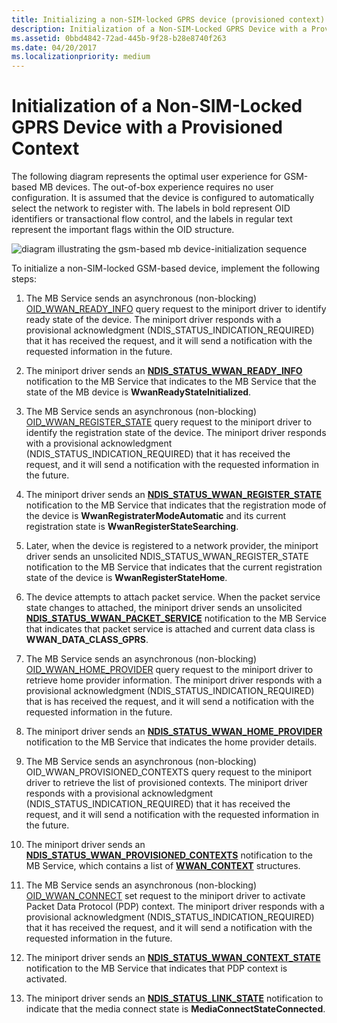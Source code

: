 ```yaml
---
title: Initializing a non-SIM-locked GPRS device (provisioned context)
description: Initialization of a Non-SIM-Locked GPRS Device with a Provisioned Context
ms.assetid: 0bbd4842-72ad-445b-9f28-b28e8740f263
ms.date: 04/20/2017
ms.localizationpriority: medium
---
```


# Initialization of a Non-SIM-Locked GPRS Device with a Provisioned Context

The following diagram represents the optimal user experience for GSM-based MB devices. The out-of-box experience requires no user configuration. It is assumed that the device is configured to automatically select the network to register with. The labels in bold represent OID identifiers or transactional flow control, and the labels in regular text represent the important flags within the OID structure.

![diagram illustrating the gsm-based mb device-initialization sequence](images/wwangsmdevinitseq.png)

To initialize a non-SIM-locked GSM-based device, implement the following steps:

1.  The MB Service sends an asynchronous (non-blocking) [OID\_WWAN\_READY\_INFO](https://docs.microsoft.com/windows-hardware/drivers/network/oid-wwan-ready-info) query request to the miniport driver to identify ready state of the device. The miniport driver responds with a provisional acknowledgment (NDIS\_STATUS\_INDICATION\_REQUIRED) that it has received the request, and it will send a notification with the requested information in the future.

2.  The miniport driver sends an [**NDIS\_STATUS\_WWAN\_READY\_INFO**](https://docs.microsoft.com/windows-hardware/drivers/network/ndis-status-wwan-ready-info) notification to the MB Service that indicates to the MB Service that the state of the MB device is **WwanReadyStateInitialized**.

3.  The MB Service sends an asynchronous (non-blocking) [OID\_WWAN\_REGISTER\_STATE](https://docs.microsoft.com/windows-hardware/drivers/network/oid-wwan-register-state) query request to the miniport driver to identify the registration state of the device. The miniport driver responds with a provisional acknowledgment (NDIS\_STATUS\_INDICATION\_REQUIRED) that it has received the request, and it will send a notification with the requested information in the future.

4.  The miniport driver sends an [**NDIS\_STATUS\_WWAN\_REGISTER\_STATE**](https://docs.microsoft.com/windows-hardware/drivers/network/ndis-status-wwan-register-state) notification to the MB Service that indicates that the registration mode of the device is **WwanRegistraterModeAutomatic** and its current registration state is **WwanRegisterStateSearching**.

5.  Later, when the device is registered to a network provider, the miniport driver sends an unsolicited NDIS\_STATUS\_WWAN\_REGISTER\_STATE notification to the MB Service that indicates that the current registration state of the device is **WwanRegisterStateHome**.

6.  The device attempts to attach packet service. When the packet service state changes to attached, the miniport driver sends an unsolicited [**NDIS\_STATUS\_WWAN\_PACKET\_SERVICE**](https://docs.microsoft.com/windows-hardware/drivers/network/ndis-status-wwan-packet-service) notification to the MB Service that indicates that packet service is attached and current data class is **WWAN\_DATA\_CLASS\_GPRS**.

7.  The MB Service sends an asynchronous (non-blocking) [OID\_WWAN\_HOME\_PROVIDER](https://docs.microsoft.com/windows-hardware/drivers/network/oid-wwan-home-provider) query request to the miniport driver to retrieve home provider information. The miniport driver responds with a provisional acknowledgment (NDIS\_STATUS\_INDICATION\_REQUIRED) that is has received the request, and it will send a notification with the requested information in the future.

8.  The miniport driver sends an [**NDIS\_STATUS\_WWAN\_HOME\_PROVIDER**](https://docs.microsoft.com/windows-hardware/drivers/network/ndis-status-wwan-home-provider) notification to the MB Service that indicates the home provider details.

9.  The MB Service sends an asynchronous (non-blocking) OID\_WWAN\_PROVISIONED\_CONTEXTS query request to the miniport driver to retrieve the list of provisioned contexts. The miniport driver responds with a provisional acknowledgment (NDIS\_STATUS\_INDICATION\_REQUIRED) that it has received the request, and it will send a notification with the requested information in the future.

10. The miniport driver sends an [**NDIS\_STATUS\_WWAN\_PROVISIONED\_CONTEXTS**](https://docs.microsoft.com/windows-hardware/drivers/network/ndis-status-wwan-provisioned-contexts) notification to the MB Service, which contains a list of [**WWAN\_CONTEXT**](https://docs.microsoft.com/windows-hardware/drivers/ddi/wwan/ns-wwan-_wwan_context) structures.

11. The MB Service sends an asynchronous (non-blocking) [OID\_WWAN\_CONNECT](https://docs.microsoft.com/windows-hardware/drivers/network/oid-wwan-connect) set request to the miniport driver to activate Packet Data Protocol (PDP) context. The miniport driver responds with a provisional acknowledgment (NDIS\_STATUS\_INDICATION\_REQUIRED) that it has received the request, and it will send a notification with the requested information in the future.

12. The miniport driver sends an [**NDIS\_STATUS\_WWAN\_CONTEXT\_STATE**](https://docs.microsoft.com/windows-hardware/drivers/network/ndis-status-wwan-context-state) notification to the MB Service that indicates that PDP context is activated.

13. The miniport driver sends an [**NDIS\_STATUS\_LINK\_STATE**](https://docs.microsoft.com/windows-hardware/drivers/network/ndis-status-link-state) notification to indicate that the media connect state is **MediaConnectStateConnected**.

 

 





